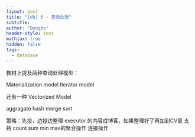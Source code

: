 ```yaml
---
layout: post
title: "[db] 6 - 查询处理"
subtitle: 
author: "Dongbo"
header-style: text
mathjax: true
hidden: false
tags:
  - database
---
```


教材上提及两种查询处理模型：

Materialization model
Iterator model


还有一种 Vectorized Model






aggragate
hash
merge sort




策略：先投，边投边整理 executor 的内容成博客，如果整理好了再加到CV里
支持 count sum min max的聚合操作
连接操作
